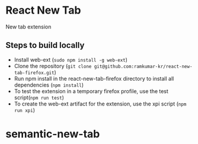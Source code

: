 # React New Tab
New tab extension

## Steps to build locally
* Install web-ext (`sudo npm install -g web-ext`)
* Clone the repository (`git clone git@github.com:ramkumar-kr/react-new-tab-firefox.git`)
* Run npm install in the react-new-tab-firefox directory to install all dependencies (`npm install`)
* To test the extension in a temporary firefox profile, use the test script(`npm run test`)
* To create the web-ext artifact for the extension, use the xpi script (`npm run xpi`)
# semantic-new-tab
